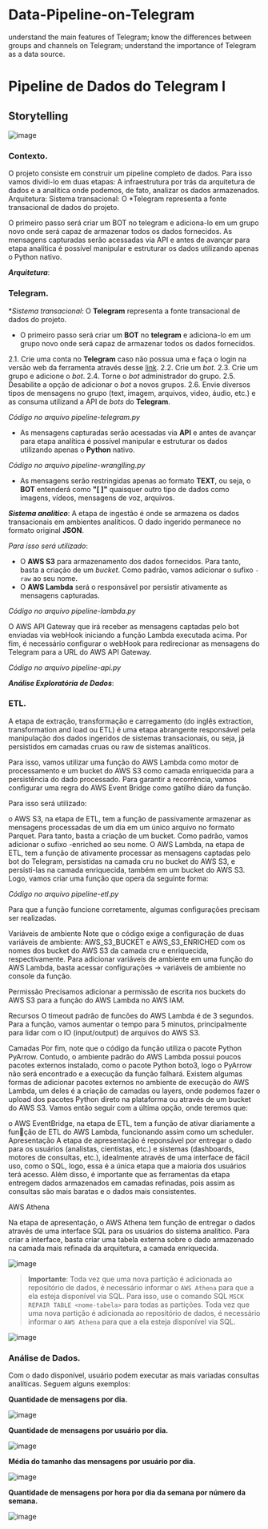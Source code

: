 # Data-Pipeline-on-Telegram
understand the main features of Telegram; 
know the differences between groups and channels on Telegram; 
understand the importance of Telegram as a data source.

# **Pipeline de Dados do Telegram I**

## Storytelling

![image](https://github.com/Vi4Na/Data-Pipeline-on-Telegram/assets/136501829/6c96c1e0-307e-4193-8805-a924fcf78e35)


### Contexto.

O projeto consiste em construir um pipeline completo de dados.
Para isso vamos dividi-lo em duas etapas: A infraestrutura por trás da arquitetura de dados e a analítica onde podemos, de fato, analizar os dados armazenados.
Arquitetura:
Sistema transacional: O *Telegram representa a fonte transacional de dados do projeto.

O primeiro passo será criar um BOT no telegram e adiciona-lo em um grupo novo onde será capaz de armazenar todos os dados fornecidos.
As mensagens capturadas serão acessadas via API e antes de avançar para etapa analítica é possível manipular e estruturar os dados utilizando apenas o Python nativo.

***Arquitetura***:

### Telegram.

 **Sistema transacional*: O **Telegram** representa a fonte transacional de dados do projeto.
  - O primeiro passo será criar um **BOT** no **telegram** e adiciona-lo em um grupo novo onde será capaz de armazenar todos os dados fornecidos.

2.1. Crie uma conta no **Telegram** caso não possua uma e faça o login na versão web da ferramenta através desse [link](https://web.telegram.org).
2.2. Crie um *bot*.
2.3. Crie um grupo e adicione o *bot*.
2.4. Torne o *bot* administrador do grupo.
2.5. Desabilite a opção de adicionar o *bot* a novos grupos.
2.6. Envie diversos tipos de mensagens no grupo (text, imagem, arquivos, video, áudio, etc.) e as consuma utilizand a API de *bots* do **Telegram**.

*Código no arquivo pipeline-telegram.py*

  - As mensagens capturadas serão acessadas via **API** e antes de avançar para etapa analítica é possível manipular e estruturar os dados utilizando apenas o **Python** nativo.

*Código no arquivo pipeline-wranglling.py*

  - As mensagens serão restringidas apenas ao formato **TEXT**, ou seja, o **BOT** entenderá como **"[ ]"** quaisquer outro tipo de dados como imagens, vídeos, mensagens de voz, arquivos.

***Sistema analítico***:
A etapa de ingestão é onde se armazena os dados transacionais em ambientes analíticos. O dado ingerido permanece no formato original **JSON**.

 *Para isso será utilizado*:

  - O **AWS S3** para armazenamento dos dados fornecidos. Para tanto, basta a criação de um *bucket*. Como padrão, vamos adicionar o sufixo `-raw` ao seu nome.
  - O **AWS Lambda** será o responsável por persistir ativamente as mensagens capturadas.

*Código no arquivo pipeline-lambda.py*

O AWS API Gateway que irá receber as mensagens captadas pelo bot enviadas via webHook iniciando a função Lambda executada acima.
Por fim, é necessário configurar o webHook para redirecionar as mensagens do Telegram para a URL do AWS API Gateway.

*Código no arquivo pipeline-api.py*

***Análise Exploratória de Dados***:

### ETL.

A etapa de extração, transformação e carregamento (do inglês extraction, transformation and load ou ETL) é uma etapa abrangente responsável pela manipulação dos dados ingeridos de sistemas transacionais, ou seja, já persistidos em camadas cruas ou raw de sistemas analíticos.

Para isso, vamos utilizar uma função do AWS Lambda como motor de processamento e um bucket do AWS S3 como camada enriquecida para a persistência do dado processado. Para garantir a recorrência, vamos configurar uma regra do AWS Event Bridge como gatilho diáro da função.

Para isso será utilizado:

o AWS S3, na etapa de ETL, tem a função de passivamente armazenar as mensagens processadas de um dia em um único arquivo no formato Parquet. Para tanto, basta a criação de um bucket. Como padrão, vamos adicionar o sufixo -enriched ao seu nome.
O AWS Lambda, na etapa de ETL, tem a função de ativamente processar as mensagens captadas pelo bot do Telegram, persistidas na camada cru no bucket do AWS S3, e persisti-las na camada enriquecida, também em um bucket do AWS S3. Logo, vamos criar uma função que opera da seguinte forma:

*Código no arquivo pipeline-etl.py*

Para que a função funcione corretamente, algumas configurações precisam ser realizadas.

Variáveis de ambiente
Note que o código exige a configuração de duas variáveis de ambiente: AWS_S3_BUCKET e AWS_S3_ENRICHED com os nomes dos bucket do AWS S3 da camada cru e enriquecida, respectivamente. Para adicionar variáveis de ambiente em uma função do AWS Lambda, basta acessar configurações -> variáveis de ambiente no console da função.

Permissão
Precisamos adicionar a permissão de escrita nos buckets do AWS S3 para a função do AWS Lambda no AWS IAM.

Recursos
O timeout padrão de funcões do AWS Lambda é de 3 segundos. Para a função, vamos aumentar o tempo para 5 minutos, principalmente para lidar com o IO (input/output) de arquivos do AWS S3.

Camadas
Por fim, note que o código da função utiliza o pacote Python PyArrow. Contudo, o ambiente padrão do AWS Lambda possui poucos pacotes externos instalado, como o pacote Python boto3, logo o PyArrow não será encontrado e a execução da função falhará. Existem algumas formas de adicionar pacotes externos no ambiente de execução do AWS Lambda, um deles é a criação de camadas ou layers, onde podemos fazer o upload dos pacotes Python direto na plataforma ou através de um bucket do AWS S3. Vamos então seguir com a última opção, onde teremos que:

o AWS EventBridge, na etapa de ETL, tem a função de ativar diariamente a função de ETL do AWS Lambda, funcionando assim como um scheduler.
Apresentação
A etapa de apresentação é reponsável por entregar o dado para os usuários (analistas, cientistas, etc.) e sistemas (dashboards, motores de consultas, etc.), idealmente através de uma interface de fácil uso, como o SQL, logo, essa é a única etapa que a maioria dos usuários terá acesso. Além disso, é importante que as ferramentas da etapa entregem dados armazenados em camadas refinadas, pois assim as consultas são mais baratas e o dados mais consistentes.

AWS Athena

Na etapa de apresentação, o AWS Athena tem função de entregar o dados através de uma interface SQL para os usuários do sistema analítico. Para criar a interface, basta criar uma tabela externa sobre o dado armazenado na camada mais refinada da arquitetura, a camada enriquecida.

![image](https://github.com/Vi4Na/Data-Pipeline-on-Telegram/assets/136501829/6ae7ff5b-3333-4acc-9fdd-0eacb23127ff)


> **Importante**: Toda vez que uma nova partição é adicionada ao repositório de dados, é necessário informar o `AWS Athena` para que a ela esteja disponível via SQL. Para isso, use o comando SQL `MSCK REPAIR TABLE <nome-tabela>` para todas as partições. Toda vez que uma nova partição é adicionada ao repositório de dados, é necessário informar o `AWS Athena` para que a ela esteja disponível via SQL.

![image](https://github.com/Vi4Na/Data-Pipeline-on-Telegram/assets/136501829/1cb585f8-ac5e-40be-ad1c-e8c848dc4f02)

### Análise de Dados.
Com o dado disponível, usuário podem executar as mais variadas consultas analíticas. Seguem alguns exemplos:

**Quantidade de mensagens por dia.**

![image](https://github.com/Vi4Na/Data-Pipeline-on-Telegram/assets/136501829/0258a25b-fb52-4b26-880d-36fb28523ee9)

**Quantidade de mensagens por usuário por dia.**

![image](https://github.com/Vi4Na/Data-Pipeline-on-Telegram/assets/136501829/204ebb0c-4cd7-4be9-aa89-4f05b9f34dc1)

**Média do tamanho das mensagens por usuário por dia.**

![image](https://github.com/Vi4Na/Data-Pipeline-on-Telegram/assets/136501829/ff7f9f11-7f60-4a09-b812-b09f11ceb3ff)

**Quantidade de mensagens por hora por dia da semana por número da semana.**

![image](https://github.com/Vi4Na/Data-Pipeline-on-Telegram/assets/136501829/08592abd-dd04-4487-a08c-59e01b864954)
